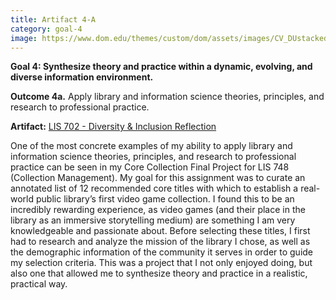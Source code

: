 ```yaml
---
title: Artifact 4-A
category: goal-4
image: https://www.dom.edu/themes/custom/dom/assets/images/CV_DUstacked_PMS295.png
---
```


**Goal 4: Synthesize theory and practice within a dynamic, evolving, and diverse information environment.**

**Outcome 4a.** Apply library and information science theories, principles, and research to professional 
practice.

**Artifact:** [LIS 702 - Diversity & Inclusion Reflection](https://docs.google.com/document/d/1zVEr1DiLGJzUGcWXpGsBmRtWLO7N5Dv3pjQglazZPzI/edit?usp=sharing)

One of the most concrete examples of my ability to apply library and information science theories, principles, and research to professional practice can be seen in my Core Collection Final Project for LIS 748 (Collection Management). My goal for this assignment was to curate an annotated list of 12 recommended core titles with which to establish a real-world public library’s first video game collection. I found this to be an incredibly rewarding experience, as video games (and their place in the library as an immersive storytelling medium) are something I am very knowledgeable and passionate about. Before selecting these titles, I first had to research and analyze the mission of the library I chose, as well as the demographic information of the community it serves in order to guide my selection criteria. This was a project that I not only enjoyed doing, but also one that allowed me to synthesize theory and practice in a realistic, practical way.